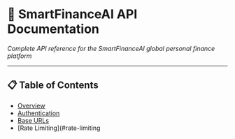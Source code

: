 # 🚀 SmartFinanceAI API Documentation

*Complete API reference for the SmartFinanceAI global personal finance platform*

---

## 📋 Table of Contents

- [Overview](#overview)
- [Authentication](#authentication)
- [Base URLs](#base-urls)
- [Rate Limiting](#rate-limiting